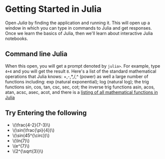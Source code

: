 Getting Started in Julia
=====================

Open _Julia_ by finding the application and running it.  This will open up a window in which you can type in commands to Julia and get responses.  Once we  learn the basics of Julia, then we'll learn about interactive Julia notebooks.

Command line Julia
-------------

When this open, you will get a prompt denoted by `julia>`. For example, type `4+4` and  you will get the result `8`.  Here's a list of the standard mathematical operations that Julia knows: +,-,*,/,^ (power) as well a large number of functions including: exp (natural exponential);  log (natural log); the trig functions sin, cos, tan, csc, sec, cot; the inverse trig functions asin, acos, atan, acsc, asec, acot, and there is a [listing of all mathematical functions in Julia](http://docs.julialang.org/en/release-0.3/manual/mathematical-operations/#elementary-functions)

Try Entering the following
---------------

* \\(\frac{4-2}{7-3}\\)
* \\(\sin(\frac{\pi}{4})\\)
* \\(\sin(45^{\circ})\\)
* \\(\ln(7)\\)
* \\(e^{7}\\)
* \\(2^{\sqrt{3}}\\)
